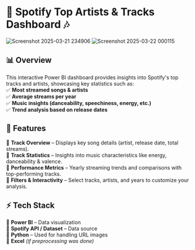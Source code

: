 # 🎵 Spotify Top Artists & Tracks Dashboard 🎶   

![Screenshot 2025-03-21 234906](https://github.com/user-attachments/assets/6d484246-bbf6-4809-8c7e-ed6390595e06)
![Screenshot 2025-03-22 000115](https://github.com/user-attachments/assets/3605c7a8-f175-445d-9b11-e054e1a05b0d)

## 📊 Overview  
This interactive Power BI dashboard provides insights into Spotify's top tracks and artists, showcasing key statistics such as:  
✅ **Most streamed songs & artists**  
✅ **Average streams per year**  
✅ **Music insights (danceability, speechiness, energy, etc.)**  
✅ **Trend analysis based on release dates**  

## 📌 Features  
🔹 **Track Overview** – Displays key song details (artist, release date, total streams).  
🔹 **Track Statistics** – Insights into music characteristics like energy, danceability & valence.  
🔹 **Performance Metrics** – Yearly streaming trends and comparisons with top-performing tracks.  
🔹 **Filters & Interactivity** – Select tracks, artists, and years to customize your analysis.  

## ⚡ Tech Stack  
🔸 **Power BI** – Data visualization  
🔸 **Spotify API / Dataset** – Data source  
🔸 **Python** – Used for handling URL images  
🔸 **Excel** *(if preprocessing was done)*  



